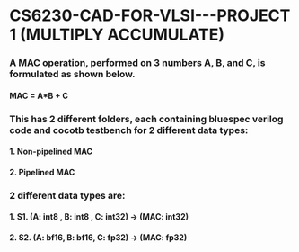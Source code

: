 # CS6230-CAD-FOR-VLSI---PROJECT 1 (MULTIPLY ACCUMULATE)

### A MAC operation, performed on 3 numbers A, B, and C, is formulated as shown below.
#### MAC = A*B + C

### This has 2 different folders, each containing bluespec verilog code and cocotb testbench for 2 different data types:
#### 1. Non-pipelined MAC 
#### 2. Pipelined MAC 

### 2 different data types are:
#### 1. S1. (A: int8 , B: int8 , C: int32) -> (MAC: int32)
#### 2. S2. (A: bf16, B: bf16, C: fp32) -> (MAC: fp32)

